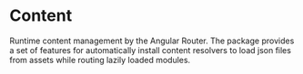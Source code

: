 # Content

Runtime content management by the Angular Router. The package provides a set of features for automatically install content resolvers to load json files from assets while routing lazily loaded modules.

